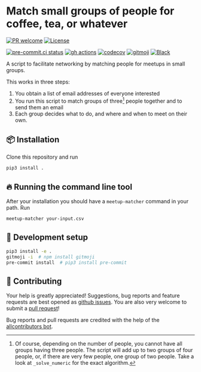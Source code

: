 # Match small groups of people for coffee, tea, or whatever

<!-- ALL-CONTRIBUTORS-BADGE:START - Do not remove or modify this section -->
<!-- ALL-CONTRIBUTORS-BADGE:END -->

[![PR welcome](https://img.shields.io/badge/PR-Welcome-%23FF8300.svg)](https://git-scm.com/book/en/v2/GitHub-Contributing-to-a-Project)
[![License](https://img.shields.io/github/license/klieret/meetup-matcher)](https://github.com/klieret/meetup-matcher/blob/master/LICENSE.txt)
<!-- [![Documentation Status](https://readthedocs.org/projects/meetup-matcher/badge/?version=latest)](https://meetup-matcher.readthedocs.io/) -->
<!-- [![Pypi status](https://badge.fury.io/py/meetup-matcher.svg)](https://pypi.org/project/meetup-matcher/) -->
[![pre-commit.ci status](https://results.pre-commit.ci/badge/github/klieret/meetup-matcher/main.svg)](https://results.pre-commit.ci/latest/github/klieret/meetup-matcher/main)
[![gh actions](https://github.com/klieret/meetup-matcher/actions/workflows/test.yaml/badge.svg)](https://github.com/klieret/meetup-matcher/actions)
[![codecov](https://codecov.io/gh/klieret/meetup-matcher/branch/main/graph/badge.svg?token=3MKA387NOH)](https://codecov.io/gh/klieret/meetup-matcher)
[![gitmoji](https://img.shields.io/badge/gitmoji-%20😜%20😍-FFDD67.svg)](https://gitmoji.dev)
[![Black](https://img.shields.io/badge/code%20style-black-000000.svg)](https://github.com/python/black)

A script to facilitate networking by matching people for meetups in small groups.

This works in three steps:

1. You obtain a list of email addresses of everyone interested
2. You run this script to match groups of three[^1] people together and to send them an email
3. Each group decides what to do, and where and when to meet on their own.

[^1]: Of course, depending on the number of people, you cannot have
all groups having three people. The script will add up to two groups of four people, or,
if there are very few people, one group of two people. Take a look at `_solve_numeric`
for the exact algorithm.

## 📦 Installation

Clone this repository and run

```bash
pip3 install .
```

## 🔥 Running the command line tool

After your installation you should have a `meetup-matcher` command in your path.
Run

```bash
meetup-matcher your-input.csv
```

## 🧰 Development setup

```bash
pip3 install -e .
gitmoji -i  # npm install gitmoji
pre-commit install  # pip3 install pre-commit
```

## 💖 Contributing

Your help is greatly appreciated! Suggestions, bug reports and feature requests are best opened as [github issues](https://github.com/klieret/meetup-matcher/issues). You are also very welcome to submit a [pull request](https://github.com/klieret/meetup-matcher/pulls)!

Bug reports and pull requests are credited with the help of the [allcontributors bot](https://allcontributors.org/).

<!-- ## ✨ Contributors -->
<!--  -->
<!-- Thanks goes to these wonderful people ([emoji key](https://allcontributors.org/docs/en/emoji-key)): -->
<!--  -->
<!-- ALL-CONTRIBUTORS-LIST:START - Do not remove or modify this section -->
<!-- prettier-ignore-start -->
<!-- markdownlint-disable -->
<!-- markdownlint-restore -->
<!-- prettier-ignore-end -->
<!-- ALL-CONTRIBUTORS-LIST:END -->
<!--  -->
<!-- This project follows the [all-contributors](https://github.com/all-contributors/all-contributors) specification. Contributions of any kind welcome! -->
